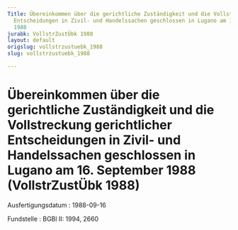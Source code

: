 ```yaml
---
Title: Übereinkommen über die gerichtliche Zuständigkeit und die Vollstreckung gerichtlicher
  Entscheidungen in Zivil- und Handelssachen geschlossen in Lugano am 16. September
  1988
jurabk: VollstrZustÜbk 1988
layout: default
origslug: vollstrzustuebk_1988
slug: vollstrzustuebk_1988

---
```


# Übereinkommen über die gerichtliche Zuständigkeit und die Vollstreckung gerichtlicher Entscheidungen in Zivil- und Handelssachen geschlossen in Lugano am 16. September 1988 (VollstrZustÜbk 1988)

Ausfertigungsdatum
:   1988-09-16

Fundstelle
:   BGBl II: 1994, 2660

